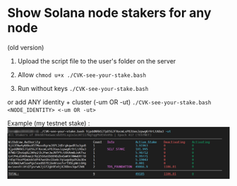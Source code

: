 # Show Solana node stakers for any node
(old version)

1. Upload the script file to the user's folder on the server

2. Allow
`chmod u+x ./CVK-see-your-stake.bash`

3. Run without keys
`./CVK-see-your-stake.bash`

or add ANY identity + cluster (-um OR -ut)
`./CVK-see-your-stake.bash <NODE_IDENTITY> <-um OR -ut>`

Example (my testnet stake) :
![Example (my testnet stake)](/example_stake_test.png "my testnet stake")
